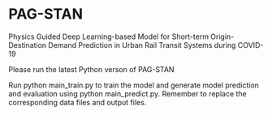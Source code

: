 # PAG-STAN
Physics Guided Deep Learning-based Model for Short-term Origin-Destination Demand Prediction in Urban Rail Transit Systems during COVID-19

Please run the latest Python verson of PAG-STAN

Run python main_train.py to train the model and generate model prediction and evaluation using python main_predict.py. Remember to replace the corresponding data files and output files.
